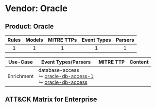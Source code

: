 Vendor: Oracle
==============
Product: Oracle
---------------
| Rules | Models | MITRE TTPs | Event Types | Parsers |
|:-----:|:------:|:----------:|:-----------:|:-------:|
|   1   |   1    |     1      |      1      |    1    |

|  Use-Case  | Event Types/Parsers                                                                                                                                              | MITRE TTP | Content                                          |
|:----------:| ---------------------------------------------------------------------------------------------------------------------------------------------------------------- | --------- | ------------------------------------------------ |
| Enrichment |  database-access<br> ↳ [oracle-db-access-1](Parsers/parserContent_oracle-db-access-1.md)<br> ↳ [oracle-db-access](Parsers/parserContent_oracle-db-access.md)<br> |           | [](Rules_Models/r_m_oracle_oracle_Enrichment.md) |

ATT&CK Matrix for Enterprise
----------------------------
